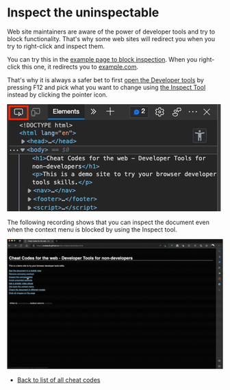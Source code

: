# Inspect the uninspectable

Web site maintainers are aware of the power of developer tools and try to block functionality. That's why some web sites will redirect you when you try to right-click and inspect them.

You can try this in the [example page to block inspection](https://codepo8.github.io/web-cheatcodes/demos/inspect.html). When you right-click this one, it redirects you to [example.com](https://example.com).

That's why it is always a safer bet to first [open the Developer tools](https://docs.microsoft.com/microsoft-edge/devtools-guide-chromium/overview#open-devtools) by pressing F12 and pick what you want to change using [the Inspect Tool](https://docs.microsoft.com/microsoft-edge/devtools-guide-chromium/css/inspect) instead by clicking the pointer icon.

![The inspect tool](screencasts/pointer.png)

The following recording shows that you can inspect the document even when the context menu is blocked by using the Inspect tool.

![Always open Developer tools and use the inspect tool to avoid annoying redirects](screencasts/inspecting-instead-of-context.gif)

- [Back to list of all cheat codes](README)
